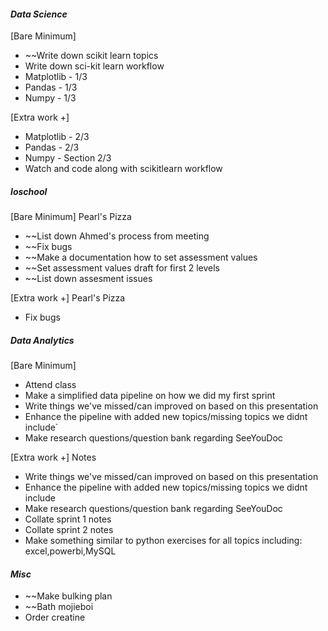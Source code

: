 #### *Data Science*
[Bare Minimum]
* ~~Write down scikit learn topics
* Write down sci-kit learn workflow
* Matplotlib - 1/3
* Pandas - 1/3
* Numpy - 1/3

[Extra work +]
* Matplotlib - 2/3
* Pandas - 2/3
* Numpy - Section 2/3
* Watch and code along with scikitlearn workflow

##### *Ioschool*
[Bare Minimum]
Pearl's Pizza
* ~~List down Ahmed's process from meeting
* ~~Fix bugs
* ~~Make a documentation how to set assessment values
* ~~Set assessment values draft for first 2 levels
* ~~List down assesment issues

[Extra work +]
Pearl's Pizza
* Fix bugs
##### *Data Analytics*
[Bare Minimum]
* Attend class
* Make a simplified data pipeline on how we did my first sprint
* Write things we've missed/can improved on based on this presentation
* Enhance the pipeline with added new topics/missing topics we didnt include`
* Make research questions/question bank regarding SeeYouDoc

[Extra work +]
Notes
* Write things we've missed/can improved on based on this presentation
* Enhance the pipeline with added new topics/missing topics we didnt include
* Make research questions/question bank regarding SeeYouDoc
* Collate sprint 1 notes 
* Collate sprint 2 notes
* Make something similar to python exercises for all topics including: excel,powerbi,MySQL


#### *Misc*
* ~~Make bulking plan
* ~~Bath mojieboi
* Order creatine
